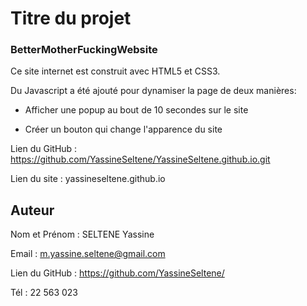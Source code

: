 # Titre du projet
### BetterMotherFuckingWebsite
Ce site internet est construit avec HTML5 et CSS3. 

Du Javascript a été ajouté pour dynamiser la page de deux manières:

- Afficher une popup au bout de 10 secondes sur le site

- Créer un bouton qui change l'apparence du site

Lien du GitHub : https://github.com/YassineSeltene/YassineSeltene.github.io.git

Lien du site : yassineseltene.github.io

## Auteur
Nom et Prénom : SELTENE Yassine 

Email : m.yassine.seltene@gmail.com

Lien du GitHub : https://github.com/YassineSeltene/

Tél : 22 563 023
